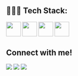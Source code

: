 
## 👩🏼‍💻 Tech Stack:
<p align="left">
<img width="40" src="https://cdn.jsdelivr.net/gh/devicons/devicon/icons/c/c-original.svg" />
<img width="40" src="https://upload.wikimedia.org/wikipedia/commons/b/bd/Logo_C_sharp.svg" />
<img width="40" src="https://cdn.jsdelivr.net/gh/devicons/devicon/icons/cplusplus/cplusplus-original.svg" />
<img width="40" src="https://user-images.githubusercontent.com/61319844/156958898-1f821b0d-21a8-444c-bc01-3cc3f49a44e8.png" />
</p>

## Connect with me!
<p align="left">

<a href = "[https://www.linkedin.com/in/fatmanur-çetintaş-715a2926a/](https://www.linkedin.com/in/fatmanur-%C3%A7etinta%C5%9F-715a2926a/)"> <img src="https://img.icons8.com/fluent/48/000000/linkedin.png"/></a>
<a href = "https://www.instagram.com/fatmanur.cetintas12/"><img src="https://img.icons8.com/fluent/48/000000/instagram-new.png"/></a>
<a href = "[mailto:fatmanurcetintas7@gmail.com](mailto:fatmanurcetintas7@gmail.com)"><img src="https://img.icons8.com/fluent/48/000000/gmail-new.png"/></a>
</p>

